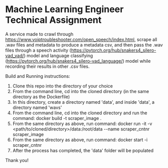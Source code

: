 # Machine Learning Engineer Technical Assignment

A service made to crawl through https://www.voiptroubleshooter.com/open_speech/index.html, scrape all .wav files and metadata to produce a metadata csv, and then pass the .wav files through a speech activity (https://pytorch.org/hub/snakers4_silero-vad_vad/) model and language classifying (https://pytorch.org/hub/snakers4_silero-vad_language/) model while recording their results in other .csv files. 

Build and Running instructions:
1. Clone this repo into the directory of your choice
2. From the command line, cd into the cloned directory (in the same directory as the Dockerfile)
3. In this directory, create a directory named 'data', and inside 'data', a directory named 'wavs'
4. From the command line, cd into the cloned directory and run the command: docker build -t scraper_image .
5. From the same directory as above, run command: docker run -it -v <path/to/cloned/directory>/data:/root/data --name scraper_cntnr scraper_image
6. From the same directory as above, run command: docker start -i scraper_cntnr
7. After the process has completed, the 'data' folder will be populated

Thank you!
